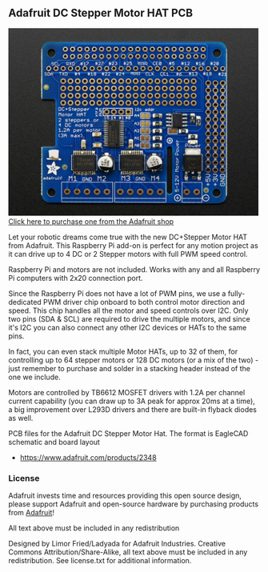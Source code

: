 ## Adafruit DC Stepper Motor HAT PCB
<a href="http://www.adafruit.com/products/2348"><img src="assets/image.jpg?raw=true" width="500px"><br/>
Click here to purchase one from the Adafruit shop</a>

Let your robotic dreams come true with the new DC+Stepper Motor HAT from Adafruit. This Raspberry Pi add-on is perfect for any motion project as it can drive up to 4 DC or 2 Stepper motors with full PWM speed control.

Raspberry Pi and motors are not included. Works with any and all Raspberry Pi computers with 2x20 connection port.

Since the Raspberry Pi does not have a lot of PWM pins, we use a fully-dedicated PWM driver chip onboard to both control motor direction and speed. This chip handles all the motor and speed controls over I2C. Only two pins (SDA & SCL) are required to drive the multiple motors, and since it's I2C you can also connect any other I2C devices or HATs to the same pins.

In fact, you can even stack multiple Motor HATs, up to 32 of them, for controlling up to 64 stepper motors or 128 DC motors (or a mix of the two) - just remember to purchase and solder in a stacking header instead of the one we include.

Motors are controlled by TB6612 MOSFET drivers with 1.2A per channel current capability (you can draw up to 3A peak for approx 20ms at a time), a big improvement over L293D drivers and there are built-in flyback diodes as well.

PCB files for the Adafruit DC Stepper Motor Hat. The format is EagleCAD schematic and board layout
- https://www.adafruit.com/products/2348

### License

Adafruit invests time and resources providing this open source design, please support Adafruit and open-source hardware by purchasing products from [Adafruit](https://www.adafruit.com)!

All text above must be included in any redistribution

Designed by Limor Fried/Ladyada for Adafruit Industries.
Creative Commons Attribution/Share-Alike, all text above must be included in any redistribution. 
See license.txt for additional information.
